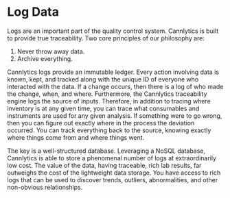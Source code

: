 # Log Data

Logs are an important part of the quality control system. Cannlytics is built to provide true traceability. Two core principles of our philosophy are:

1. Never throw away data.
2. Archive everything.

Cannlytics logs provide an immutable ledger. Every action involving data is known, kept, and tracked along with the unique ID of everyone who interacted with the data. If a change occurs, then there is a log of who made the change, when, and where. Furthermore, the Cannlytics traceability engine logs the source of inputs. Therefore, in addition to tracing where inventory is at any given time, you can trace what consumables and instruments are used for any given analysis. If something were to go wrong, then you can figure out exactly where in the process the deviation occurred. You can track everything back to the source, knowing exactly where things come from and where things went.

The key is a well-structured database. Leveraging a NoSQL database, Cannlytics is able to store a phenomenal number of logs at extraordinarily low cost. The value of the data, having traceable, rich lab results, far outweighs the cost of the lightweight data storage. You have access to rich logs that can be used to discover trends, outliers, abnormalities, and other non-obvious relationships.
